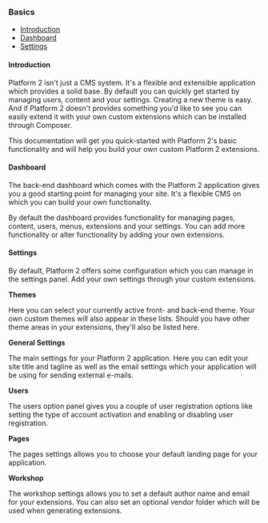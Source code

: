 ### Basics

- [Introduction](#introduction)
- [Dashboard](#dashboard)
- [Settings](#settings)

<a name="#introduction"></a>
#### Introduction

Platform 2 isn't just a CMS system. It's a flexible and extensible application which provides a solid base. By default you can quickly get started by managing users, content and your settings. Creating a new theme is easy. And if Platform 2 doesn't provides something you'd like to see you can easily extend it with your own custom extensions which can be installed through Composer.

This documentation will get you quick-started with Platform 2's basic functionality and will help you build your own custom Platform 2 extensions.

<a name="#dashboard"></a>
#### Dashboard

The back-end dashboard which comes with the Platform 2 application gives you a good starting point for managing your site. It's a flexible CMS on which you can build your own functionality.

By default the dashboard provides functionality for managing pages, content, users, menus, extensions and your settings. You can add more functionality or alter functionality by adding your own extensions.

<a name="#settings"></a>
#### Settings

By default, Platform 2 offers some configuration which you can manage in the settings panel. Add your own settings through your custom extensions.

**Themes**

Here you can select your currently active front- and back-end theme. Your own custom themes will also appear in these lists. Should you have other theme areas in your extensions, they'll also be listed here.

**General Settings**

The main settings for your Platform 2 application. Here you can edit your site title and tagline as well as the email settings which your application will be using for sending external e-mails.

**Users**

The users option panel gives you a couple of user registration options like setting the type of account activation and enabling or disabling user registration.

**Pages**

The pages settings allows you to choose your default landing page for your application.

**Workshop**

The workshop settings allows you to set a default author name and email for your extensions. You can also set an optional vendor folder which will be used when generating extensions.